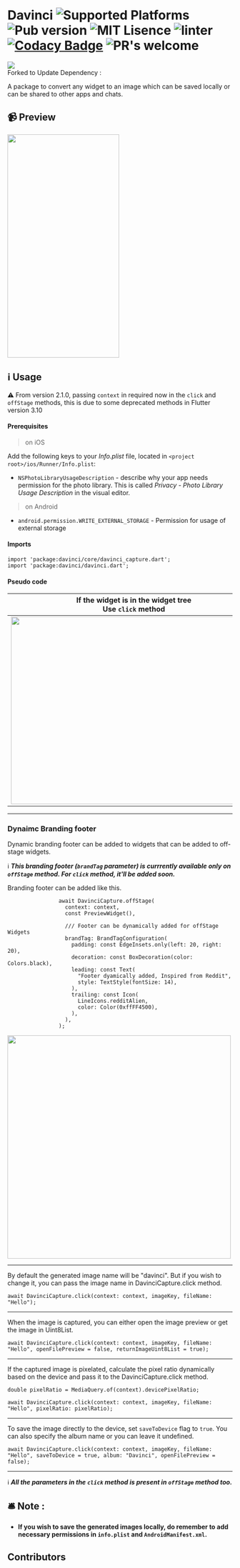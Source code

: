 # Davinci ![Supported Platforms](https://img.shields.io/badge/platforms-Android%20%7C%20iOS-green.svg) ![Pub version](https://img.shields.io/pub/v/davinci) ![MIT Lisence](https://img.shields.io/badge/license-MIT-blue.svg) ![linter](https://img.shields.io/badge/style-pedantic-blue) [![Codacy Badge](https://app.codacy.com/project/badge/Grade/066e267c7beb4fcaa23ba00f2b3eb6b8)](https://www.codacy.com/gh/Imgkl/davinci/dashboard?utm_source=github.com&amp;utm_medium=referral&amp;utm_content=Imgkl/davinci&amp;utm_campaign=Badge_Grade) ![PR's welcome](https://img.shields.io/badge/PRs-welcome-brightgreen.svg)
<img src ="https://i.ibb.co/wJMkxM5/Oakbridge-Middle-School.png"> 


<br>
Forked to Update Dependency :

A package to convert any widget to an image which can be saved locally or can be shared to other apps and chats.


## 📹 Preview
<img src ="https://i.ibb.co/7zkmKwX/ezgif-com-gif-maker.gif" width="250" height="500">

## ℹ️ Usage

:warning: From version 2.1.0, passing `context` in required now in the `click` and `offStage` methods, this is due to some deprecated methods in Flutter version 3.10

#### Prerequisites

> on iOS

Add the following keys to your _Info.plist_ file, located in `<project root>/ios/Runner/Info.plist`:

* `NSPhotoLibraryUsageDescription` - describe why your app needs permission for the photo library. This is called _Privacy - Photo Library Usage Description_ in the visual editor.

> on Android

* `android.permission.WRITE_EXTERNAL_STORAGE` - Permission for usage of external storage
#### Imports
```
import 'package:davinci/core/davinci_capture.dart';
import 'package:davinci/davinci.dart';
```

#### Pseudo code


| If the widget is in the widget tree  <br> Use `click` method| If the widget is not in the widget tree  <br> Use `offStage` method | 
| :---: | :---: |
| <img src ="https://i.ibb.co/tCgQpM3/carbon-1.png" width="550" height="420"> | <img src ="https://i.ibb.co/bX9tGQV/carbon-2.png" width="450" height="250"> | 

<hr>
<b> <h3> Dynaimc Branding footer </h3> </b>

Dynamic branding footer can be added to widgets that can be added to off-stage widgets. 

ℹ️ <i><b>This branding footer (````brandTag```` parameter) is currrently available only on ````offStage```` method. For ````click```` method, it'll be added soon.</i></b>

Branding footer can be added like this.

````
                await DavinciCapture.offStage(
                  context: context,
                  const PreviewWidget(),

                  /// Footer can be dynamically added for offStage Widgets
                  brandTag: BrandTagConfiguration(
                    padding: const EdgeInsets.only(left: 20, right: 20),
                    decoration: const BoxDecoration(color: Colors.black),
                    leading: const Text(
                      "Footer dyamically added, Inspired from Reddit",
                      style: TextStyle(fontSize: 14),
                    ),
                    trailing: const Icon(
                      LineIcons.redditAlien,
                      color: Color(0xffFF4500),
                    ),
                  ),
                );
````
<img src ="https://i.ibb.co/ccWpFqX/Screenshot-2023-03-24-at-5-46-15-PM.png" width="500"> 

<hr>
 By default the generated image name will be "davinci". But if you wish to change it, you can pass the image name in  DavinciCapture.click method.
 
```
await DavinciCapture.click(context: context, imageKey, fileName: "Hello");
```
<hr>
When the image is captured, you can either open the image preview or get the image in Uint8List.

```
await DavinciCapture.click(context: context, imageKey, fileName: "Hello", openFilePreview = false, returnImageUint8List = true);
```
 <hr>
If the captured image is pixelated, calculate the pixel ratio dynamically based on the device and pass it to the DavinciCapture.click method.

```
double pixelRatio = MediaQuery.of(context).devicePixelRatio;

await DavinciCapture.click(context: context, imageKey, fileName: "Hello", pixelRatio: pixelRatio);
```
<hr>

To save the image directly to the device, set `saveToDevice` flag to `true`. You can also specify the album name or you can leave it undefined.

````
await DavinciCapture.click(context: context, imageKey, fileName: "Hello", saveToDevice = true, album: "Davinci", openFilePreview = false);
````
<hr>

ℹ️ <i><b>All the parameters in the `click` method is present in `offStage` method too.</i></b>

## 🛎️ Note :
 - <b>If you wish to save the generated images locally, do remember to add necessary permissions in `info.plist` and `AndroidManifest.xml`. 

## Contributors

<!-- ALL-CONTRIBUTORS-LIST:START - Do not remove or modify this section -->
<!-- prettier-ignore-start -->
<!-- markdownlint-disable -->

<!-- markdownlint-restore -->
<!-- prettier-ignore-end -->

<!-- ALL-CONTRIBUTORS-LIST:END -->